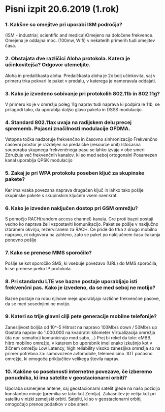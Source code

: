 # Pisni izpit 20.6.2019 (1.rok)
### 1. Kakšne so omejitve pri uporabi ISM področja?
(ISM - industrial, scientific and medical)Omejeno na določene frekvence. Omejena je oddajna moc. (100mw, Wifi) v nekaterih primerih tudi omejitev časa.

### 2. Obstajata dve različici Aloha protokola. Katera je učinkovitejša? Odgovor utemeljite.
Aloha in predalčkasta aloha. Predalčkasta aloha je 2x bolj učinkovita, saj v primeru trka pokvari le paket v predalu, v katerega je nameravala oddajati.

### 3. Kako je izvedeno sobivanje pri protokolih 802.11b in 802.11g?
V primeru ko je v omrežju poleg 11g naprav tudi naprava ki podpira le 11b, se prilagodi tako, da uporablja daljšo glavo paketa in DSSS modulacijo.

### 4. Standard 802.11ax uvaja na radijskem delu precej sprememb. Pojasni značilnosti modulacije OFDMA.
Vstopna točka nadzoruje frekvenčno in časovno sinhronizacijo
Frekvenčno časovni prostor je razdeljen na predalčke (resource unit)
Istočasna souporaba skupnega frekvenčnega pasu se lahko izvaja v obe smeri
Združuje več frekvenčnih kanalov, ki so med seboj ortogonalni 
Posamezen kanal uporablja QPSK modulacijo

### 5. Zakaj je pri WPA protokolu poseben ključ za skupinske pakete?
Ker ima vsaka povezana naprava drugačen ključ in lahko tako pošlje skupinske pakete s skupinskim ključem vsem naenkrat.

### 6. Kako je izveden naključen dostop pri GSM omrežju?
S pomočjo RACH(random access channel) kanala. Gre proti bazni postaji vedno ko naprava želi vzpostaviti komunikacijo. Paket se pošlje v naključno izbranem okvirju, rezerviranem za RACH. Če pride do trka z drugo mobilno napravo, ni odgovora na zahtevo, zato se paket po naključnem času čakanja ponovno pošlje 

### 7. Kako se prenese MMS sporočilo?
Pošlje se kot sporočilo SMS, ki vsebuje povezavo (URL) do MMS sporočila, ki se prenese preko IP protokola.

### 8. Pri standardu LTE vse bazne postaje uporabljajo isti frekvenčni pas. Kako je izvedeno, da se med seboj ne motijo?
Bazne postaje na robu njihove meje uporabljajo različne frekvenčne pasove, da se med sosednjimi ne motijo.

### 9. Kateri so trije glavni cilji pete generacije mobilne telefonije?
Zanesljivost boljša od 10^-5
Hitrost na napravo 100Mb/s down / 50Mb/s up
Gostota naprav do 1.000.000 na kvadratni kilometer
Virtualizacija omrežja (da npr. semaforji komunicirajo med sabo,...)
Prej bi rekel da tole:
eMBB, hitro mobilno omrežje, v katerem bo uporabnik imel enako izkušnjo kot v žičnem omrežju
Low Latency, high reliability visoko zanesljiva omrežja so na primer potrebna za: samovozeče avtomobile, telemedicino. 
IOT počasno omrežje, ki omogoča priključitev velikega števila naprav.

### 10. Kakšne so posebnosti internetne povezave, če izberemo ponudnika, ki ima satelite v geostacionarni orbiti?
Uporaba usmerjene antene, saj geostacionarni satelit glede na našo pozicijo konstantno miruje (premika se tako kot Zemlja). Zakasnitev je večja kot pri satelitu v nizki zemeljski orbiti. Sateliti, ki so v geostacionarni orbiti, omogočajo prenos podatkov v obe smeri.
